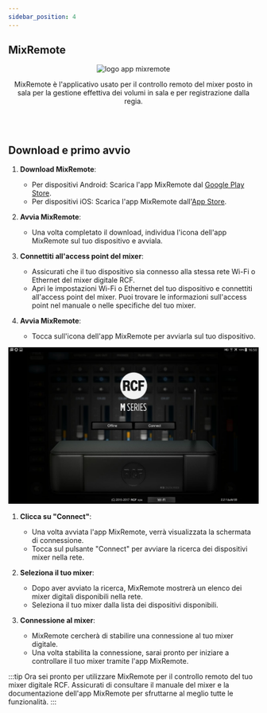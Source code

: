 ```yaml
---
sidebar_position: 4
---
```


## MixRemote 

<p align="center">
  <img src="https://play-lh.googleusercontent.com/G0qyXQdj70wg1_DdGj--HBNvkcV0n22ARm7ZHkJ-xoCeuluGY6N0yt-fE4_QUGs6mXoy=w150-h150" alt='logo app mixremote' />
</p>


<p align="center">
MixRemote è l'applicativo usato per il controllo remoto del mixer posto in sala per la gestione effettiva dei volumi in sala e per registrazione dalla regia.
</p>

<br/><br/>

## Download e primo avvio
1. **Download MixRemote**: 
   - Per dispositivi Android: Scarica l'app MixRemote dal [Google Play Store](https://play.google.com/store/apps/details?id=com.rcf.mixremote&hl=it&gl=US).
   - Per dispositivi iOS: Scarica l'app MixRemote dall'[App Store](https://apps.apple.com/it/app/mixremote/id1053268034).

2. **Avvia MixRemote**: 
   - Una volta completato il download, individua l'icona dell'app MixRemote sul tuo dispositivo e avviala.

3. **Connettiti all'access point del mixer**: 
   - Assicurati che il tuo dispositivo sia connesso alla stessa rete Wi-Fi o Ethernet del mixer digitale RCF.
   - Apri le impostazioni Wi-Fi o Ethernet del tuo dispositivo e connettiti all'access point del mixer. Puoi trovare le informazioni sull'access point nel manuale o nelle specifiche del tuo mixer.

4. **Avvia MixRemote**: 
   - Tocca sull'icona dell'app MixRemote per avviarla sul tuo dispositivo.

![Screen All'avvio](../../static/img/Production/ConnectScreenMixRemote.jpg)

1. **Clicca su "Connect"**: 
   - Una volta avviata l'app MixRemote, verrà visualizzata la schermata di connessione.
   - Tocca sul pulsante "Connect" per avviare la ricerca dei dispositivi mixer nella rete.




1. **Seleziona il tuo mixer**: 
   - Dopo aver avviato la ricerca, MixRemote mostrerà un elenco dei mixer digitali disponibili nella rete.
   - Seleziona il tuo mixer dalla lista dei dispositivi disponibili.

2. **Connessione al mixer**: 
   - MixRemote cercherà di stabilire una connessione al tuo mixer digitale.
   - Una volta stabilita la connessione, sarai pronto per iniziare a controllare il tuo mixer tramite l'app MixRemote.

:::tip
Ora sei pronto per utilizzare MixRemote per il controllo remoto del tuo mixer digitale RCF. Assicurati di consultare il manuale del mixer e la documentazione dell'app MixRemote per sfruttarne al meglio tutte le funzionalità.
:::